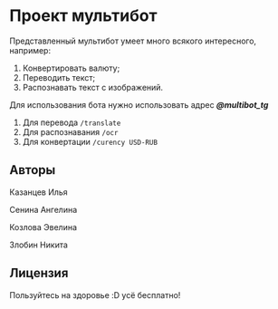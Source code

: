 # Проект мультибот

Представленный мультибот умеет много всякого интересного, например:

1. Конвертировать валюту;
2. Переводить текст;
3. Распознавать текст с изображений.

Для использования бота нужно использовать адрес _**@multibot_tg**_

1. Для перевода ```/translate```
2. Для распознавания ```/ocr```
3. Для конвертации ```/curency USD-RUB```

## Авторы

Казанцев Илья

Сенина Ангелина

Козлова Эвелина

Злобин Никита

## Лицензия

Пользуйтесь на здоровье :D усё бесплатно!